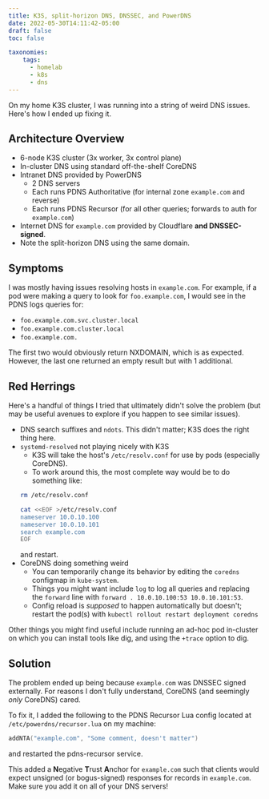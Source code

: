 ```yaml
---
title: K3S, split-horizon DNS, DNSSEC, and PowerDNS
date: 2022-05-30T14:11:42-05:00
draft: false
toc: false

taxonomies:
    tags:
      - homelab
      - k8s
      - dns
---
```


On my home K3S cluster, I was running into a string of weird DNS issues. Here's how I ended up fixing it.

## Architecture Overview

- 6-node K3S cluster (3x worker, 3x control plane)
- In-cluster DNS using standard off-the-shelf CoreDNS
- Intranet DNS provided by PowerDNS
    - 2 DNS servers
    - Each runs PDNS Authoritative (for internal zone `example.com` and reverse)
    - Each runs PDNS Recursor (for all other queries; forwards to auth for `example.com`)
- Internet DNS for `example.com` provided by Cloudflare **and DNSSEC-signed**.
- Note the split-horizon DNS using the same domain.

## Symptoms

I was mostly having issues resolving hosts in `example.com`. For example, if a pod were making a query to look for
`foo.example.com`, I would see in the PDNS logs queries for:
- `foo.example.com.svc.cluster.local`
- `foo.example.com.cluster.local`
- `foo.example.com.`

The first two would obviously return NXDOMAIN, which is as expected. However, the last one returned an empty result but with 1 additional.

## Red Herrings

Here's a handful of things I tried that ultimately didn't solve the problem (but may be useful avenues to explore
if you happen to see similar issues).

- DNS search suffixes and `ndots`. This didn't matter; K3S does the right thing here.
- `systemd-resolved` not playing nicely with K3S
    - K3S will take the host's `/etc/resolv.conf` for use by pods (especially CoreDNS).
    - To work around this, the most complete way would be to do something like:
    ```bash
    rm /etc/resolv.conf

    cat <<EOF >/etc/resolv.conf
    nameserver 10.0.10.100
    nameserver 10.0.10.101
    search example.com
    EOF
    ```
    and restart.
- CoreDNS doing something weird
    - You can temporarily change its behavior by editing the `coredns` configmap in `kube-system`.
    - Things you might want include `log` to log all queries and replacing the `forward` line with `forward . 10.0.10.100:53 10.0.10.101:53`.
    - Config reload is *supposed* to happen automatically but doesn't; restart the pod(s) with `kubectl rollout restart deployment coredns`

Other things you might find useful include running an ad-hoc pod in-cluster on which you can install tools like dig, and using the `+trace` option to dig.

## Solution

The problem ended up being because `example.com` was DNSSEC signed externally. For reasons I don't fully understand, CoreDNS (and seemingly *only* CoreDNS) cared.

To fix it, I added the following to the PDNS Recursor Lua config located at `/etc/powerdns/recursor.lua` on my machine:

```lua
addNTA("example.com", "Some comment, doesn't matter")
```

and restarted the pdns-recursor service.

This added a **N**egative **T**rust **A**nchor for `example.com` such that clients would expect unsigned (or bogus-signed) responses for records in `example.com`. Make sure you add it on all of your DNS servers!
